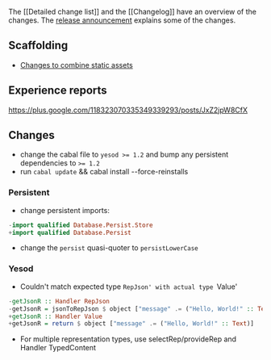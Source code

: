 The [[Detailed change list]] and the [[Changelog]] have an overview of the changes.
The [release announcement](http://www.yesodweb.com/blog/2013/05/yesod-1-2-released) explains some of the changes.

## Scaffolding

* [Changes to combine static assets](https://github.com/yesodweb/yesod-scaffold/commit/fe2e2a0eed1f0cb2cc4b09b144df0a08f66e294a)

## Experience reports

https://plus.google.com/118323070335349339293/posts/JxZ2jpW8CfX

## Changes

* change the cabal file to `yesod >= 1.2` and bump any persistent dependencies to `>= 1.2`
* run `cabal update` && cabal install --force-reinstalls

### Persistent

* change persistent imports:

``` haskell
-import qualified Database.Persist.Store
+import qualified Database.Persist
```

* change the `persist` quasi-quoter to `persistLowerCase`

### Yesod

* Couldn't match expected type `RepJson' with actual type `Value'

``` haskell
-getJsonR :: Handler RepJson
-getJsonR = jsonToRepJson $ object ["message" .= ("Hello, World!" :: Text)]
+getJsonR :: Handler Value
+getJsonR = return $ object ["message" .= ("Hello, World!" :: Text)]
```

* For multiple representation types, use selectRep/provideRep and Handler TypedContent